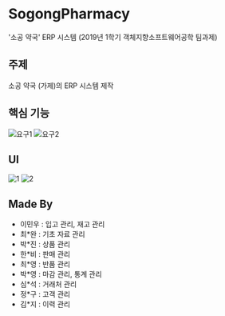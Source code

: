 # SogongPharmacy
'소공 약국' ERP 시스템
(2019년 1학기 객체지향소프트웨어공학 팀과제)

## 주제
소공 약국 (가제)의 ERP 시스템 제작

## 핵심 기능
![요구1](https://user-images.githubusercontent.com/51351974/71305791-15b3a380-241c-11ea-9eca-f18fdb56ba75.jpg)
![요구2](https://user-images.githubusercontent.com/51351974/71305792-15b3a380-241c-11ea-8fd4-5e1043f02cc3.jpg)

## UI
![1](https://user-images.githubusercontent.com/51351974/71305789-151b0d00-241c-11ea-8203-c87fd50702d3.jpg)
![2](https://user-images.githubusercontent.com/51351974/71305790-15b3a380-241c-11ea-99c7-df4ee7518432.jpg)

## Made By
* 이민우 : 입고 관리, 재고 관리
* 최*완 : 기초 자료 관리
* 박*진 : 상품 관리
* 한*비 : 판매 관리
* 최*영 : 반품 관리
* 박*영 : 마감 관리, 통계 관리
* 심*석 : 거래처 관리
* 정*구 : 고객 관리
* 김*지 : 이력 관리
